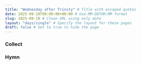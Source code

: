 ```yaml
---
title: "Wednesday after Trinity" # Title with escaped quotes
date: 2025-09-10T00:00:00+00:00 # Use-MM-DDTHH:MM format
slug: 2025-09-10 # Clean URL using only date
layout: "days/single" # Specify the layout for these pages
draft: false # Set to true to hide the page
---
```


### Collect


### Hymn